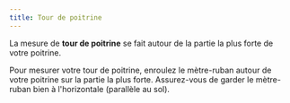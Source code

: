 ```yaml
---
title: Tour de poitrine
---
```


La mesure de **tour de poitrine** se fait autour de la partie la plus forte de votre poitrine.

Pour mesurer votre tour de poitrine, enroulez le mètre-ruban autour de votre poitrine sur la partie la plus forte. Assurez-vous de garder le mètre-ruban bien à l'horizontale (parallèle au sol).
<MeasieImage />

